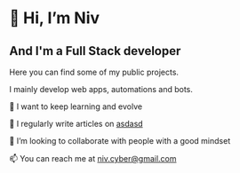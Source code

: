 # 👋 Hi, I’m Niv
## And I'm a Full Stack developer

Here you can find some of my public projects.

I mainly develop web apps, automations and bots.

👀 I want to keep learning and evolve

📝 I regularly write articles on [asdasd](https://www.linkedin.com/in/nivezra/)

💞️ I’m looking to collaborate with people with a good mindset

📫 You can reach me at niv.cyber@gmail.com


<!---
NivEz/NivEz is a ✨ special ✨ repository because its `README.md` (this file) appears on your GitHub profile.
You can click the Preview link to take a look at your changes.
--->
